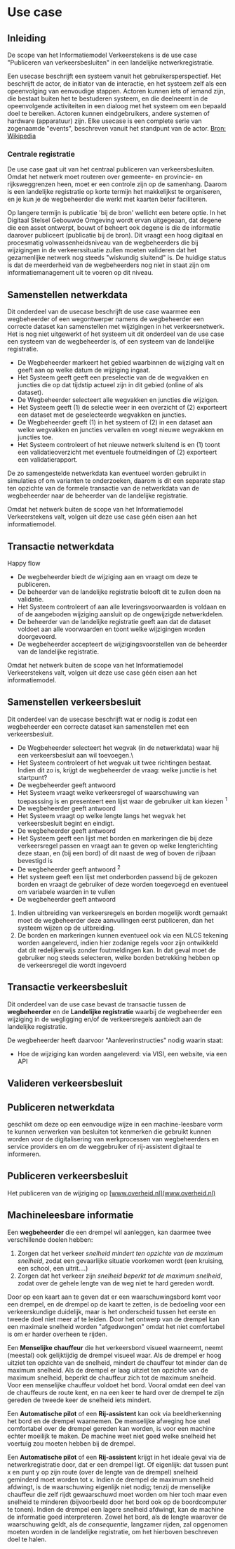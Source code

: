 # Use case


## Inleiding

De scope van het Informatiemodel Verkeerstekens is de use case "Publiceren van verkeersbesluiten" in een landelijke netwerkregistratie.

<aside class="note" title="Definitie use case">
Een usecase beschrijft een systeem vanuit het gebruikersperspectief. Het beschrijft de actor, de initiator van de interactie, en het systeem zelf als een opeenvolging van eenvoudige stappen. Actoren kunnen iets of iemand zijn, die bestaat buiten het te bestuderen systeem, en die deelneemt in de opeenvolgende activiteiten in een dialoog met het systeem om een bepaald doel te bereiken. Actoren kunnen eindgebruikers, andere systemen of hardware (apparatuur) zijn. Elke usecase is een complete serie van zogenaamde "events", beschreven vanuit het standpunt van de actor. <a HREF="https://nl.wikipedia.org/wiki/Usecase">Bron: Wikipedia</a>
 </aside>

### Centrale registratie

De use case gaat uit van het centraal publiceren van verkeersbesluiten. Omdat het netwerk moet routeren over gemeente- en provincie- en rijksweggrenzen heen, moet er een controle zijn op de samenhang. Daarom is een landelijke registratie op korte termijn het makkelijkst te organiseren, en je kun je de wegbeheerder die werkt met kaarten beter faciliteren. 

<aside class="note" title="Publicatie bij de bron">
Op langere termijn is publicatie 'bij de bron' wellicht een betere optie. In het Digitaal Stelsel Gebouwde Omgeving wordt ervan uitgegeaan, dat degene die een asset ontwerpt, bouwt of beheert ook degene is die de informatie daarover publiceert (publicatie bij de bron). Dit vraagt een hoog digitaal en procesmatig volwassenheidsniveau van de wegbeheerders die bij wijzigingen in de verkeerssituatie zullen moeten valideren dat het gezamenlijke netwerk nog steeds "wiskundig sluitend" is. De huidige status is dat de meerderheid van de wegbeheerders nog niet in staat zijn om informatiemanagement uit te voeren op dit niveau.
</aside>


## Samenstellen netwerkdata

Dit onderdeel van de usecase beschrijft de use case waarmee een wegbeheerder of een wegontwerper namens de wegbeheerder een correcte dataset kan samenstellen met wijzigingen in het verkeersnetwerk. Het is nog niet uitgewerkt of het systeem uit dit onderdeel van de use case een systeem van de wegbeheerder is, of een systeem van de landelijke registratie.

* De Wegbeheerder markeert het gebied waarbinnen de wijziging valt en geeft aan op welke datum de wijziging ingaat.
* Het Systeem geeft geeft een preselectie van de de wegvakken en juncties die op dat tijdstip actueel zijn in dit gebied (online of als dataset).
* De Wegbeheerder selecteert alle wegvakken en juncties die wijzigen.
* Het Systeem geeft (1) de selectie weer in een overzicht of (2) exporteert een dataset met de geselecteerde wegvakken en juncties.
* De Wegbeheerder geeft (1) in het systeem of (2) in een dataset aan welke wegvakken en juncties vervallen en voegt nieuwe wegvakken en juncties toe. 
* Het Systeem controleert of het nieuwe netwerk sluitend is en (1) toont een validatieoverzicht met eventuele foutmeldingen of (2) exporteert een validatierapport.

De zo samengestelde netwerkdata kan eventueel worden gebruikt in simulaties of om varianten te onderzoeken, daarom is dit een separate stap ten opzichte van de formele transactie van de netwerkdata van de wegbeheerder naar de beheerder van de landelijke registratie.

Omdat het netwerk buiten de scope van het Informatiemodel Verkeerstekens valt, volgen uit deze use case géén eisen aan het informatiemodel.
 
 

## Transactie netwerkdata 
Happy flow 
* De wegbeheerder biedt de wijziging aan en vraagt om deze te publiceren. 
* De beheerder van de landelijke registratie belooft dit te zullen doen na validatie.
* Het Systeem controleert of aan alle leveringsvoorwaarden is voldaan en of de aangeboden wijziging aansluit op de ongewijzigde netwerkdelen.
* De beheerder van de landelijke registratie geeft aan dat de dataset voldoet aan alle voorwaarden en toont welke wijzigingen worden doorgevoerd.
* De wegbeheerder accepteert de wijzigingsvoorstellen van de beheerder van de landelijke registratie.

Omdat het netwerk buiten de scope van het Informatiemodel Verkeerstekens valt, volgen uit deze use case géén eisen aan het informatiemodel.

## Samenstellen verkeersbesluit
Dit onderdeel van de usecase beschrijft wat er nodig is zodat een wegbeheerder een correcte dataset kan samenstellen met een verkeersbesluit.

* De Wegbeheerder selecteert het wegvak (in de netwerkdata) waar hij een verkeersbesluit aan wil toevoegen.\
* Het Systeem controleert of het wegvak uit twee richtingen bestaat. Indien dit zo is, krijgt de wegbeheerder de vraag: welke junctie is het startpunt? 
* De wegbeheerder geeft antwoord
* Het Systeem vraagt welke verkeersregel of waarschuwing van toepasssing is en presenteert een lijst waar de gebruiker uit kan kiezen <sup>1</sup>
* De wegbeheerder geeft antwoord
* Het Systeem vraagt op welke lengte langs het wegvak het verkeersbesluit begint en eindigt.
* De wegbeheerder geeft antwoord
* Het Systeem geeft een lijst met borden en markeringen die bij deze verkeersregel passen en vraagt aan te geven op welke lengterichting deze staan, en (bij een bord) of dit naast de weg of boven de rijbaan bevestigd is
* De wegbeheerder geeft antwoord <sup>2</sup>
*  Het systeem geeft een lijst met onderborden passend bij de gekozen borden en vraagt de gebruiker of deze worden toegevoegd en eventueel om variabele waarden in te vullen
* De wegbeheerder geeft antwoord

<p class="note" title="Voetnoten">
<ol><li> Indien uitbreiding van verkeersregels en borden mogelijk wordt gemaakt moet de wegbeheerder deze aanvullingen eerst publiceren, dan het systeem wijzen op de uitbreiding. </li>
<li> De borden en markeringen kunnen eventueel ook via een NLCS tekening worden aangeleverd, indien hier zodanige regels voor zijn ontwikkeld dat dit redelijkerwijs zonder foutmeldingen kan. In dat geval moet de gebruiker nog steeds selecteren, welke borden betrekking hebben op de verkeersregel die wordt ingevoerd </li></ol>
</p>

## Transactie verkeersbesluit
Dit onderdeel van de use case bevast de transactie tussen de **wegbeheerder** en de **Landelijke registratie** waarbij de wegbeheerder een wijziging in de wegligging en/of de verkeersregels aanbiedt aan de landelijke registratie. 

De wegbeheerder heeft daarvoor "Aanleverinstructies" nodig waarin staat:
- Hoe de wijziging kan worden aangeleverd: via VISI, een website, via een API


## Valideren verkeersbesluit


## Publiceren netwerkdata
 geschikt om deze op een eenvoudige wijze in een machine-leesbare vorm te kunnen verwerken van besluiten tot kenmerken die gebruikt kunnen worden voor de digitalisering van werkprocessen van wegbeheerders en service providers en om de weggebruiker of rij-assistent digitaal te informeren.

## Publiceren verkeersbesluit
Het publiceren van de wijziging op [www.overheid.nl](www.overheid.nl) 


## Machineleesbare informatie
  <p> Een <b>wegbeheerder</b> die een drempel wil aanleggen, kan daarmee twee verschillende doelen hebben: </p>
  <ol><li> Zorgen dat het verkeer <i>snelheid mindert ten opzichte van de maximum snelheid</i>, zodat een gevaarlijke situatie voorkomen wordt (een kruising, een school, een uitrit....) </li>
  <li> Zorgen dat het verkeer zijn <i>snelheid beperkt tot de maximum snelheid</i>, zodat over de gehele lengte van de weg niet te hard gereden wordt.</li></ol>
<p> Door op een kaart aan te geven dat er een waarschuwingsbord komt voor een drempel, en de drempel op de kaart te zetten, is de bedoeling voor een verkeerskundige duidelijk, maar is het onderscheid tussen het eerste en tweede doel niet meer af te leiden. Door het ontwerp van de drempel kan een maximale snelheid worden "afgedwongen" omdat het niet comfortabel is om er harder overheen te rijden.</p>
  <p> Een <b>Menselijke chauffeur</b> die het verkeersbord visueel waarneemt, neemt (meestal) ook gelijktijdig de drempel visueel waar. Als de drempel er hoog uitziet ten opzichte van de snelheid, mindert de chauffeur tot minder dan de maximum snelheid. Als de drempel er laag uitziet ten opzichte van de maximum snelheid, beperkt de chauffeur zich tot de maximum snelheid. Voor een menselijke chauffeur voldoet het bord. Vooral omdat een deel van de chauffeurs de route kent, en na een keer te hard over de drempel te zijn gereden de tweede keer de snelheid iets mindert. </p>
  <p> Een <b>Automatische pilot</b> of een <b>Rij-assistent</b> kan ook via beeldherkenning het bord en de drempel waarnemen. De menselijke afweging hoe snel comfortabel over de drempel gereden kan worden, is voor een machine echter moeilijk te maken. De machine weet niet goed welke snelheid het voertuig zou moeten hebben bij de drempel. </p>
  <p> Een <b>Automatische pilot</b> of een <b>Rij-assistent</b> krijgt in het ideale geval via de netwerkregistratie door, dat er een drempel ligt. Of eigenlijk: dat tussen punt x en punt y op zijn route (over de lengte van de drempel) snelheid geminderd moet worden tot x. Indien de drempel de maximum snelheid afdwingt, is de waarschuwing eigenlijk niet nodig; tenzij de menselijke chauffeur die zelf rijdt gewaarschuwd moet worden om hier toch maar even snelheid te minderen (bijvoorbeeld door het bord ook op de boordcomputer te tonen). Indien de drempel een lagere snelheid afdwingt, kan de machine de informatie goed interpreteren. Zowel het bord, als de lengte waarover de waarschuwing geldt, als de <i>consequentie</i>, langzamer rijden, zal opgenomen moeten worden in de landelijke registratie, om het hierboven beschreven doel te halen. </p>



